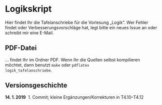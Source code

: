# Logikskript
Hier findet Ihr die Tafelanschriebe für die Vorlesung „Logik“. Wer Fehler findet oder Verbesserungsvorschläge hat, legt bitte ein neues Issue an oder schreibt mir eine E-Mail.

## PDF-Datei

… findet Ihr im Ordner PDF. Wenn Ihr die Quellen selbst kompilieren möchtet, dann benutzt
<code>make</code> oder
<code>pdflatex logik_tafelanschriebe</code>.

## Versionsgeschichte

**14.&thinsp;1.&thinsp;2019**&nbsp; 1. Commit; kleine Ergänzungen/Korrekturen in T4.10–T4.12
